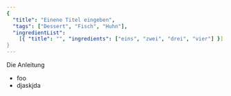 ```yaml
---
{
  "title": "Einene Titel eingeben",
  "tags": ["Dessert", "Fisch", "Huhn"],
  "ingredientList":
    [{ "title": "", "ingredients": ["eins", "zwei", "drei", "vier"] }],
}
---
```


Die Anleitung

- foo
- djaskjda

